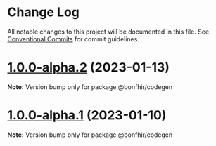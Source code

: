 # Change Log

All notable changes to this project will be documented in this file.
See [Conventional Commits](https://conventionalcommits.org) for commit guidelines.

# [1.0.0-alpha.2](https://github.com/bonfhir/bonfhir/compare/@bonfhir/codegen@1.0.0-alpha.1...@bonfhir/codegen@1.0.0-alpha.2) (2023-01-13)

**Note:** Version bump only for package @bonfhir/codegen





# [1.0.0-alpha.1](https://github.com/bonfhir/bonfhir/compare/@bonfhir/codegen@1.0.0-alpha.0...@bonfhir/codegen@1.0.0-alpha.1) (2023-01-10)

**Note:** Version bump only for package @bonfhir/codegen
